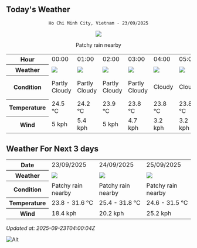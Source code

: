 ## Today's Weather
<div align="center">

`Ho Chi Minh City, Vietnam - 23/09/2025`

<img src="https://cdn.weatherapi.com/weather/64x64/day/176.png"/>

Patchy rain nearby

</div>


<table>
    <tr>
        <th>Hour</th>
          <td>00:00</div>   <td>01:00</div>   <td>02:00</div>   <td>03:00</div>   <td>04:00</div>   <td>05:00</div>   <td>06:00</div>   <td>07:00</div>   <td>08:00</div>   <td>09:00</div>   <td>10:00</div>   <td>$${\color{red}11:00}$$</td>   <td>12:00</div>   <td>13:00</div>   <td>14:00</div>   <td>15:00</div>   <td>16:00</div>   <td>17:00</div>   <td>18:00</div>   <td>19:00</div>   <td>20:00</div>   <td>21:00</div>   <td>22:00</div>   <td>23:00</div> 
    </tr>
    <tr>
        <th>Weather</th>
        <td><img src="https://cdn.weatherapi.com/weather/64x64/night/116.png"></img></td><td><img src="https://cdn.weatherapi.com/weather/64x64/night/116.png"></img></td><td><img src="https://cdn.weatherapi.com/weather/64x64/night/116.png"></img></td><td><img src="https://cdn.weatherapi.com/weather/64x64/night/116.png"></img></td><td><img src="https://cdn.weatherapi.com/weather/64x64/night/119.png"></img></td><td><img src="https://cdn.weatherapi.com/weather/64x64/night/119.png"></img></td><td><img src="https://cdn.weatherapi.com/weather/64x64/day/119.png"></img></td><td><img src="https://cdn.weatherapi.com/weather/64x64/day/119.png"></img></td><td><img src="https://cdn.weatherapi.com/weather/64x64/day/116.png"></img></td><td><img src="https://cdn.weatherapi.com/weather/64x64/day/116.png"></img></td><td><img src="https://cdn.weatherapi.com/weather/64x64/day/176.png"></img></td><td><img src="https://cdn.weatherapi.com/weather/64x64/day/176.png"></img></td><td><img src="https://cdn.weatherapi.com/weather/64x64/day/176.png"></img></td><td><img src="https://cdn.weatherapi.com/weather/64x64/day/176.png"></img></td><td><img src="https://cdn.weatherapi.com/weather/64x64/day/116.png"></img></td><td><img src="https://cdn.weatherapi.com/weather/64x64/day/176.png"></img></td><td><img src="https://cdn.weatherapi.com/weather/64x64/day/116.png"></img></td><td><img src="https://cdn.weatherapi.com/weather/64x64/day/176.png"></img></td><td><img src="https://cdn.weatherapi.com/weather/64x64/night/176.png"></img></td><td><img src="https://cdn.weatherapi.com/weather/64x64/night/122.png"></img></td><td><img src="https://cdn.weatherapi.com/weather/64x64/night/122.png"></img></td><td><img src="https://cdn.weatherapi.com/weather/64x64/night/176.png"></img></td><td><img src="https://cdn.weatherapi.com/weather/64x64/night/119.png"></img></td><td><img src="https://cdn.weatherapi.com/weather/64x64/night/119.png"></img></td>
    </tr>
    <tr>
        <th>Condition</th>
        <td width="200px">Partly Cloudy </td><td width="200px">Partly Cloudy </td><td width="200px">Partly Cloudy </td><td width="200px">Partly Cloudy </td><td width="200px">Cloudy </td><td width="200px">Cloudy </td><td width="200px">Cloudy </td><td width="200px">Cloudy </td><td width="200px">Partly Cloudy </td><td width="200px">Partly Cloudy </td><td width="200px">Patchy rain nearby</td><td width="200px">Patchy rain nearby</td><td width="200px">Patchy rain nearby</td><td width="200px">Patchy rain nearby</td><td width="200px">Partly Cloudy </td><td width="200px">Patchy rain nearby</td><td width="200px">Partly Cloudy </td><td width="200px">Patchy rain nearby</td><td width="200px">Patchy rain nearby</td><td width="200px">Overcast </td><td width="200px">Overcast </td><td width="200px">Patchy rain nearby</td><td width="200px">Cloudy </td><td width="200px">Cloudy </td>
    </tr>
    <tr>
        <th>Temperature</th>
        <td>24.5 °C</td><td>24.2 °C</td><td>23.9 °C</td><td>23.8 °C</td><td>23.8 °C</td><td>23.8 °C</td><td>23.8 °C</td><td>24.7 °C</td><td>25.9 °C</td><td>27.1 °C</td><td>27.4 °C</td><td>30.2 °C</td><td>29.3 °C</td><td>30.2 °C</td><td>31.6 °C</td><td>31 °C</td><td>29.7 °C</td><td>28.4 °C</td><td>27.5 °C</td><td>27.1 °C</td><td>26.7 °C</td><td>26.5 °C</td><td>26.5 °C</td><td>26.3 °C</td>
    </tr>
    <tr>
        <th>Wind</th>
        <td>5 kph</td><td>5.4 kph</td><td>5 kph</td><td>4.7 kph</td><td>3.2 kph</td><td>3.2 kph</td><td>4.3 kph</td><td>5 kph</td><td>6.1 kph</td><td>10.8 kph</td><td>12.6 kph</td><td>13.7 kph</td><td>14 kph</td><td>14.8 kph</td><td>17.3 kph</td><td>18.4 kph</td><td>14.4 kph</td><td>11.9 kph</td><td>15.5 kph</td><td>14.4 kph</td><td>14.8 kph</td><td>15.5 kph</td><td>14.8 kph</td><td>14 kph</td>
    </tr>
</table>


## Weather For Next 3 days


<table>
    <tr>
        <th>Date</th>
        <td>23/09/2025</td><td>24/09/2025</td><td>25/09/2025</td>
    </tr>
    <tr>
        <th>Weather</th>
        <td><img src="https://cdn.weatherapi.com/weather/64x64/day/176.png"></img></td><td><img src="https://cdn.weatherapi.com/weather/64x64/day/176.png"></img></td><td><img src="https://cdn.weatherapi.com/weather/64x64/day/176.png"></img></td>
    </tr>
    <tr>
        <th>Condition</th>
        <td width="200px">Patchy rain nearby</td><td width="200px">Patchy rain nearby</td><td width="200px">Patchy rain nearby</td>
    </tr>
    <tr>
        <th>Temperature</th>
        <td>23.8 -  31.6 °C</td><td>25.4 -  31.8 °C</td><td>24.6 -  31.5 °C</td>
    </tr>
    <tr>
        <th>Wind</th>
        <td>18.4 kph</td><td>20.2 kph</td><td>25.2 kph</td>
    </tr>
</table>


*Updated at: 2025-09-23T04:00:04Z*

![Alt](https://repobeats.axiom.co/api/embed/7d451ae2cdef1648d2e14e5cc714356b2ebae209.svg "Repobeats analytics image")